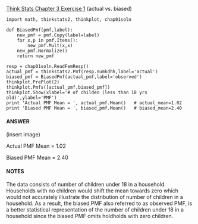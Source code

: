 [Think Stats Chapter 3 Exercise 1](http://greenteapress.com/thinkstats2/html/thinkstats2004.html#toc31) (actual vs. biased)
```
import math, thinkstats2, thinkplot, chap01soln

def BiasedPmf(pmf,label):
    new_pmf = pmf.Copy(label=label)
    for x,p in pmf.Items():
        new_pmf.Mult(x,x)
    new_pmf.Normalize()
    return new_pmf

resp = chap01soln.ReadFemResp()
actual_pmf = thinkstats2.Pmf(resp.numkdhh,label='actual')
biased_pmf = BiasedPmf(actual_pmf,label='observed')
thinkplot.PrePlot(2)
thinkplot.Pmfs([actual_pmf,biased_pmf])
thinkplot.Show(xlabel='# of childen (less than 18 yrs old)',ylabel='PMF')
print 'Actual PMF Mean = ', actual_pmf.Mean()   # actual_mean=1.02
print 'Biased PMF Mean = ', biased_pmf.Mean()   # biased_mean=2.40
```

#### ANSWER
(insert image)

Actual PMF Mean = 1.02

Biased PMF Mean = 2.40

#### NOTES
The data consists of number of children under 18 in a household. Households with no children would shift the mean towards zero which would not accurately illustrate the distribution of number of children in a household. As a result, the biased PMF also referred to as observed PMF, is a better statistical representation of the number of children under 18 in a household since the biased PMF omits holdholds with zero children.


